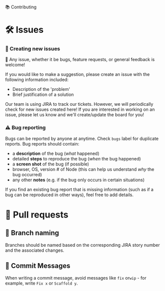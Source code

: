  📚 Contributing

# 🛠 Issues

### 📝 Creating new issues

🎉 Any issue, whether it be bugs, feature requests, or general feedback is welcome!

If you would like to make a suggestion, please create an issue with the following information included:

- Description of the 'problem'
- Brief justification of a solution

Our team is using JIRA to track our tickets. However, we will periodically check for new issues created here!
If you are interested in working on an issue, please let us know and we'll create/update the board for you!

### ⚠ Bug reporting

Bugs can be reported by anyone at anytime. Check `bugs` label for duplicate reports. Bug reports should contain:

- a **description** of the bug (_what_ happened)
- detailed **steps** to reproduce the bug (_when_ the bug happened)
- a **screen shot** of the bug (if possible)
- browser, OS, version # of Node (this can help us understand _why_ the bug occurred)
- any other **notes** (e.g. if the bug only occurs in certain situations)

If you find an existing bug report that is missing information (such as if a bug can be reproduced in other ways), feel free to add details.


# 🔀 Pull requests

## 🌿 Branch naming

Branches should be named based on the corresponding JIRA story number and the associated changes.

## 💬 Commit Messages

When writing a commit message, avoid messages like `fix` or`wip` - for example, write `Fix x` or `Scaffold y`.
